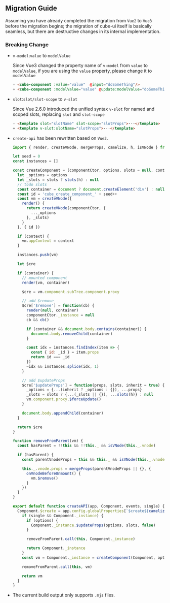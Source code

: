 ## Migration Guide

Assuming you have already completed the migration from `Vue2` to `Vue3` before the migration begins; the migration of cube-ui itself is basically seamless, but there are destructive changes in its internal implementation.

### Breaking Change

- `v-model`:`value` to `modelValue`

  Since Vue3 changed the property name of `v-model` from `value` to `modelValue`, if you are using the `value` property, please change it to `modelValue`

  ```html
  - <cube-component :value="value"  @input="doSomeThing"/>
  + <cube-component :modelValue="value" @update:modelValue="doSomeThing"/>
  ```

- `slot`:`slot/slot-scope` to `v-slot`

  Since Vue 2.6.0 introduced the unified syntax `v-slot` for named and scoped slots, replacing `slot` and `slot-scope`

  ```html
  - <template slot="slotName" slot-scope="slotProps">···</template>
  + <template v-slot:slotName="slotProps">···</template>
  ```

- `create-api` has been rewritten based on `Vue3`.

  ```js
  import { render, createVNode, mergeProps, camelize, h, isVNode } from 'vue'

  let seed = 0
  const instances = []

  const createComponent = (componentCtor, options, slots = null, context = null) => {
    let _options = options
    let _slots = slots ? slots(h) : null
    // todo slots
    const container = document ? document.createElement('div') : null
    const id = 'cube_create_component_' + seed++
    const vm = createVNode({
      render() {
        return createVNode(componentCtor, {
          ..._options
        }, _slots)
      }
    }, { id })

    if (context) {
      vm.appContext = context
    }

    instances.push(vm)

    let $cre

    if (container) {
      // mounted component
      render(vm, container)

      $cre = vm.component.subTree.component.proxy

      // add $remove
      $cre['$remove'] = function(cb) {
        render(null, container)
        componentCtor._instance = null
        cb && cb()

        if (container && document.body.contains(container)) {
          document.body.removeChild(container)
        }

        const idx = instances.findIndex(item => {
          const { id: _id } = item.props
          return id === _id
        })
        ~idx && instances.splice(idx, 1)
      }

      // add $updateProps
      $cre['$updateProps'] = function(props, slots, inherit = true) {
        _options = {...(inherit ? _options : {}), ...props}
        _slots = slots ? {...(_slots || {}), ...slots(h)} : null
        vm.component.proxy.$forceUpdate()
      }

      document.body.appendChild(container)
    }

    return $cre
  }

  function removeFromParent(vm) {
    const hasParent = !!this && !!this._ && isVNode(this._.vnode)

    if (hasParent) {
      const parentVnodeProps = this && this._ && isVNode(this._.vnode) ? this._.vnode.props : null

      this._.vnode.props = mergeProps(parentVnodeProps || {}, {
        onVnodeBeforeUnmount() {
          vm.$remove()
        }
      })
    }
  }

  export default function createAPI(app, Component, events, single) {
    Component.$create = app.config.globalProperties[`$create${camelize(Component.name.replace('cube-', '')).replace(/^\w/, ($) => $.toUpperCase())}`] = function(options, slots = null) {
      if (single && Component._instance) {
        if (options) {
          Component._instance.$updateProps(options, slots, false)
        }

        removeFromParent.call(this, Component._instance)

        return Component._instance
      }
      const vm = Component._instance = createComponent(Component, options, slots, this ? this._.appContext : null)

      removeFromParent.call(this, vm)

      return vm
    }
  }
  ```

- The current build output only supports `.mjs` files.
